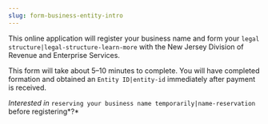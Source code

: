 ```yaml
---
slug: form-business-entity-intro
---
```

This online application will register your business name and form your `legal structure|legal-structure-learn-more` with the New Jersey Division of Revenue and Enterprise Services.

This form will take about 5–10 minutes to complete. You will have completed formation and obtained an `Entity ID|entity-id` immediately after payment is received.

*Interested in* `reserving your business name temporarily|name-reservation` before registering*?*